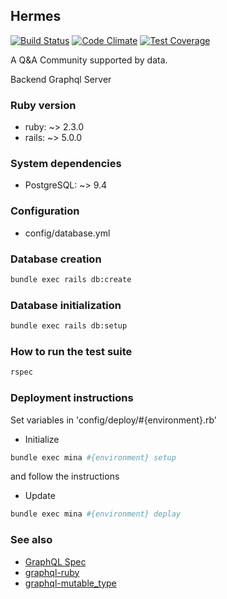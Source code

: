 ## Hermes
[![Build Status](https://travis-ci.org/TapasTech/hermes_backend.svg?branch=master)](https://travis-ci.org/TapasTech/hermes_backend) [![Code Climate](https://codeclimate.com/github/TapasTech/hermes_backend/badges/gpa.svg)](https://codeclimate.com/github/TapasTech/hermes_backend) [![Test Coverage](https://codeclimate.com/github/TapasTech/hermes_backend/badges/coverage.svg)](https://codeclimate.com/github/TapasTech/hermes_backend/coverage)

A Q&A Community supported by data.

Backend Graphql Server

### Ruby version

+ ruby: ~> 2.3.0
+ rails: ~> 5.0.0

### System dependencies

+ PostgreSQL: ~> 9.4

### Configuration

+ config/database.yml

### Database creation

```sh
bundle exec rails db:create
```

### Database initialization

```sh
bundle exec rails db:setup
```

### How to run the test suite

```sh
rspec
```

### Deployment instructions

Set variables in 'config/deploy/#{environment}.rb'

* Initialize

```sh
bundle exec mina #{environment} setup
```

and follow the instructions

* Update

```sh
bundle exec mina #{environment} deplay
```

### See also

+ [GraphQL Spec](http://facebook.github.io/graphql/)
+ [graphql-ruby](https://github.com/rmosolgo/graphql-ruby)
+ [graphql-mutable_type](https://github.com/TapasTech/graphql-mutable_type)